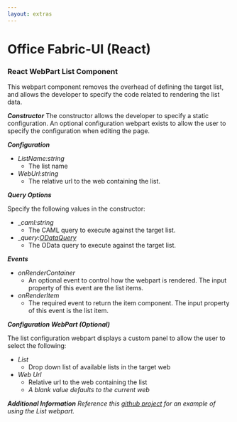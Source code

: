 ```yaml
---
layout: extras
---
```

# Office Fabric-UI (React)

### React WebPart List Component

This webpart component removes the overhead of defining the target list, and allows the developer to specify the code related to rendering the list data.

**_Constructor_**
The constructor allows the developer to specify a static configuration. An optional configuration webpart exists to allow the user to specify the configuration when editing the page.

**_Configuration_**

* _ListName:string_
    * The list name
* _WebUrl:string_
    * The relative url to the web containing the list.

**_Query Options_**

Specify the following values in the constructor:
* __caml:string_
    * The CAML query to execute against the target list.
* __query:[ODataQuery](/dev/odata)_
    * The OData query to execute against the target list.

**_Events_**

* _onRenderContainer_
    * An optional event to control how the webpart is rendered. The input property of this event are the list items.
* _onRenderItem_
    * The required event to return the item component. The input property of this event is the list item.

**_Configuration WebPart (Optional)_**

The list configuration webpart displays a custom panel to allow the user to select the following:
* _List_
    * Drop down list of available lists in the target web
* _Web Url_
    * Relative url to the web containing the list
    * _A blank value defaults to the current web_

**_Additional Information_**
_Reference this [github project](https://github.com/gunjandatta/sprest-webparts/tree/master/src/list) for an example of using the List webpart._